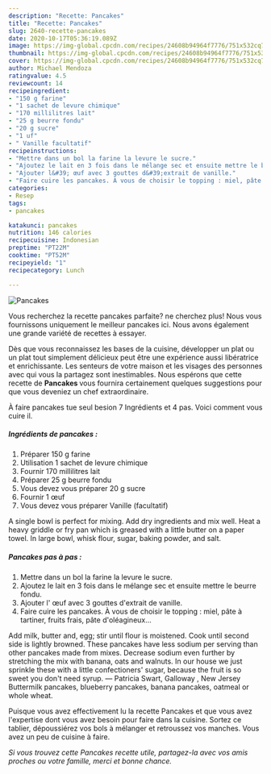 ```yaml
---
description: "Recette: Pancakes"
title: "Recette: Pancakes"
slug: 2640-recette-pancakes
date: 2020-10-17T05:36:19.089Z
image: https://img-global.cpcdn.com/recipes/24608b94964f7776/751x532cq70/pancakes-photo-principale-de-la-recette.jpg
thumbnail: https://img-global.cpcdn.com/recipes/24608b94964f7776/751x532cq70/pancakes-photo-principale-de-la-recette.jpg
cover: https://img-global.cpcdn.com/recipes/24608b94964f7776/751x532cq70/pancakes-photo-principale-de-la-recette.jpg
author: Michael Mendoza
ratingvalue: 4.5
reviewcount: 14
recipeingredient:
- "150 g farine"
- "1 sachet de levure chimique"
- "170 millilitres lait"
- "25 g beurre fondu"
- "20 g sucre"
- "1 uf"
- " Vanille facultatif"
recipeinstructions:
- "Mettre dans un bol la farine la levure le sucre."
- "Ajoutez le lait en 3 fois dans le mélange sec et ensuite mettre le beurre fondu."
- "Ajouter l&#39; œuf avec 3 gouttes d&#39;extrait de vanille."
- "Faire cuire les pancakes. À vous de choisir le topping : miel, pâte à tartiner, fruits frais, pâte d&#39;oléagineux..."
categories:
- Resep
tags:
- pancakes

katakunci: pancakes 
nutrition: 146 calories
recipecuisine: Indonesian
preptime: "PT22M"
cooktime: "PT52M"
recipeyield: "1"
recipecategory: Lunch

---
```



![Pancakes](https://img-global.cpcdn.com/recipes/24608b94964f7776/751x532cq70/pancakes-photo-principale-de-la-recette.jpg)

Vous recherchez la recette pancakes parfaite? ne cherchez plus! Nous vous fournissons uniquement le meilleur pancakes ici. Nous avons également une grande variété de recettes à essayer.

Dès que vous reconnaissez les bases de la cuisine, développer un plat ou un plat tout simplement délicieux peut être une expérience aussi libératrice et enrichissante. Les senteurs de votre maison et les visages des personnes avec qui vous la partagez sont inestimables. Nous espérons que cette recette de <strong> Pancakes </strong> vous fournira certainement quelques suggestions pour que vous deveniez un chef extraordinaire.

<!--inarticleads1-->

À faire pancakes tue seul besion 7 Ingrédients et 4 pas. Voici comment vous cuire il.

##### Ingrédients de pancakes :

1. Préparer 150 g farine
1. Utilisation 1 sachet de levure chimique
1. Fournir 170 millilitres lait
1. Préparer 25 g beurre fondu
1. Vous devez vous préparer 20 g sucre
1. Fournir 1 œuf
1. Vous devez vous préparer  Vanille (facultatif)


A single bowl is perfect for mixing. Add dry ingredients and mix well. Heat a heavy griddle or fry pan which is greased with a little butter on a paper towel. In large bowl, whisk flour, sugar, baking powder, and salt. 

<!--inarticleads2-->

##### Pancakes pas à pas :

1. Mettre dans un bol la farine la levure le sucre.
1. Ajoutez le lait en 3 fois dans le mélange sec et ensuite mettre le beurre fondu.
1. Ajouter l&#39; œuf avec 3 gouttes d&#39;extrait de vanille.
1. Faire cuire les pancakes. À vous de choisir le topping : miel, pâte à tartiner, fruits frais, pâte d&#39;oléagineux...


Add milk, butter and, egg; stir until flour is moistened. Cook until second side is lightly browned. These pancakes have less sodium per serving than other pancakes made from mixes. Decrease sodium even further by stretching the mix with banana, oats and walnuts. In our house we just sprinkle these with a little confectioners&#39; sugar, because the fruit is so sweet you don&#39;t need syrup. — Patricia Swart, Galloway , New Jersey Buttermilk pancakes, blueberry pancakes, banana pancakes, oatmeal or whole wheat. 

<!--inarticleads1-->

<p>
Puisque vous avez effectivement lu la recette Pancakes et que vous avez l'expertise dont vous avez besoin pour faire dans la cuisine. Sortez ce tablier, dépoussiérez vos bols à mélanger et retroussez vos manches. Vous avez un peu de cuisine à faire.
</p>

<p>
<i>Si vous trouvez cette Pancakes recette utile, partagez-la avec vos amis proches ou votre famille, merci et bonne chance.</i>
</p>

